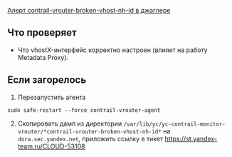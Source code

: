 [Алерт contrail-vrouter-broken-vhost-nh-id в джаглере](https://juggler.yandex-team.ru/aggregate_checks/?query=service%3Dcontrail-vrouter-broken-vhost-nh-id)

## Что проверяет

- Что vhostX-интерфейс корректно настроен (влияет на работу Metadata Proxy).

## Если загорелось

1. Перезапустить агента
```
sudo safe-restart --force contrail-vrouter-agent
```

2. Скопировать дамп из директории `/var/lib/yc/yc-contrail-monitor-vrouter/*contrail-vrouter-broken-vhost-nh-id*` на
`dora.sec.yandex.net`, приложить ссылку в тикет https://st.yandex-team.ru/CLOUD-53108
